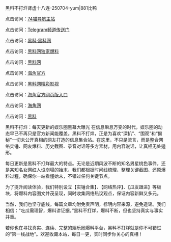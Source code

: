 黑料不打烊肾虚十八连-250704-yum|881比鸭

点击访问：<a href="https://74mao.com/">74猫导航主站</a>

点击访问：<a href="https://74mao.com/">Telegram频道传送门</a>

点击访问：<a href="https://heiliaolvzlu3.pages.dev">黑料·黑料网</a>

点击访问：<a href="https://heiliaoyvnrda.pages.dev">黑料网独家爆料</a>

点击访问：<a href="https://haef.pages.dev/">黑料网</a>

点击访问：<a href="https://gdas.pages.dev/">海角官方</a>

点击访问：<a href="https://sdfsh.pages.dev/">黑料网精彩影视</a>

点击访问：<a href="https://sdbsd.pages.dev/">海角官方网页版入口</a>

点击访问：<a href="https://ert-6he.pages.dev/">海角网</a>

点击访问：<a href="https://gbs-3wd.pages.dev/">黑料</a>

黑料不打烊：每天更新的娱乐圈黑幕大曝光
在信息瞬息万变的时代，娱乐圈的动态早已不再只是官方新闻能覆盖。黑料不打烊，正是为喜欢“深扒”、“围观”和“揭秘”一切未公开真相的网友打造的信息集合站。在这里，不只是流言，而是整合网络实锤、网友爆料、历史截图、录音对话等多方素材，用内容说话，让真相无处遁形。

每日更新是黑料不打烊最大的特点。无论是近期风波不断的知名男星桃色事件，还是某知名女网红人设崩塌的始末，我们都根据时间线梳理、整理关键截图、还原爆料过程，确保你一站看懂始末，不错过任何关键节点。

为了提升阅读体验，我们特别设立【实锤合集】、【网络热评】、【瓜友跟进】等板块，将爆料内容图文并茂呈现，同时收集网络热议观点，保证内容新鲜又多元。

当然，我们也坚守底线。每篇文章均附免责声明，标明内容来源，避免造谣。我们相信：“吃瓜需理智，爆料讲证据。”黑料不打烊，爆料不断，但也坚持真实与事实并重。

若你也在寻找真实、连续、完整的娱乐圈爆料平台，黑料不打烊就是你不可错过的“第一线战地”。欢迎收藏本站，每日一更，实时同步你关心的真相！
